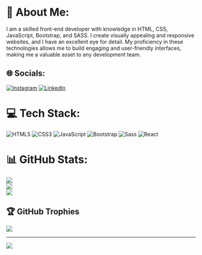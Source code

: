 # 💫 About Me:
I am a skilled front-end developer with knowledge in HTML, CSS, JavaScript, Bootstrap, and SASS. I create visually appealing and responsive websites, and I have an excellent eye for detail. My proficiency in these technologies allows me to build engaging and user-friendly interfaces, making me a valuable asset to any development team.


## 🌐 Socials:
[![Instagram](https://img.shields.io/badge/Instagram-%23E4405F.svg?logo=Instagram&logoColor=white)](https://instagram.com/mag_nez_) [![LinkedIn](https://img.shields.io/badge/LinkedIn-%230077B5.svg?logo=linkedin&logoColor=white)](https://linkedin.com/in/xmagnezx)

# 💻 Tech Stack:
![HTML5](https://img.shields.io/badge/html5-%23E34F26.svg?style=for-the-badge&logo=html5&logoColor=white) ![CSS3](https://img.shields.io/badge/css3-%231572B6.svg?style=for-the-badge&logo=css3&logoColor=white) ![JavaScript](https://img.shields.io/badge/javascript-%23323330.svg?style=for-the-badge&logo=javascript&logoColor=%23F7DF1E) ![Bootstrap](https://img.shields.io/badge/bootstrap-%23563D7C.svg?style=for-the-badge&logo=bootstrap&logoColor=white) ![Sass](https://img.shields.io/badge/Sass-CC6699?style=for-the-badge&logo=sass&logoColor=white) ![React](https://img.shields.io/badge/react-%2320232a.svg?style=for-the-badge&logo=react&logoColor=%2361DAFB)
# 📊 GitHub Stats:
![](https://github-readme-stats.vercel.app/api?username=Abderrahmane.L&theme=dark&hide_border=false&include_all_commits=true&count_private=true)<br/>
![](https://github-readme-streak-stats.herokuapp.com/?user=Abderrahmane.L&theme=dark&hide_border=false)<br/>
![](https://github-readme-stats.vercel.app/api/top-langs/?username=Abderrahmane.L&theme=dark&hide_border=false&include_all_commits=true&count_private=true&layout=compact)

## 🏆 GitHub Trophies
![](https://github-profile-trophy.vercel.app/?username=Abderrahmane.L&theme=radical&no-frame=false&no-bg=false&margin-w=4)

---
[![](https://visitcount.itsvg.in/api?id=Abderrahmane.L&icon=0&color=0)](https://visitcount.itsvg.in)
